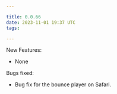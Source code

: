 ```yaml
---

title: 0.0.66
date: 2023-11-01 19:37 UTC
tags: 

---
```


New Features:

* None

Bugs fixed:

* Bug fix for the bounce player on Safari.
